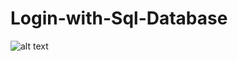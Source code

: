 # Login-with-Sql-Database

![alt text](https://i.pinimg.com/originals/83/64/66/83646654668bf9ae412f45bb2e417ddf.jpg)
 
